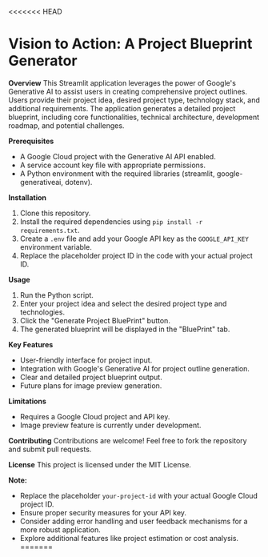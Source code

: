 <<<<<<< HEAD
# Vision to Action: A Project Blueprint Generator

**Overview**
This Streamlit application leverages the power of Google's Generative AI to assist users in creating comprehensive project outlines. Users provide their project idea, desired project type, technology stack, and additional requirements. The application generates a detailed project blueprint, including core functionalities, technical architecture, development roadmap, and potential challenges.

**Prerequisites**
* A Google Cloud project with the Generative AI API enabled.
* A service account key file with appropriate permissions.
* A Python environment with the required libraries (streamlit, google-generativeai, dotenv).

**Installation**
1. Clone this repository.
2. Install the required dependencies using `pip install -r requirements.txt`.
3. Create a `.env` file and add your Google API key as the `GOOGLE_API_KEY` environment variable.
4. Replace the placeholder project ID in the code with your actual project ID.

**Usage**
1. Run the Python script.
2. Enter your project idea and select the desired project type and technologies.
3. Click the "Generate Project BluePrint" button.
4. The generated blueprint will be displayed in the "BluePrint" tab.

**Key Features**
* User-friendly interface for project input.
* Integration with Google's Generative AI for project outline generation.
* Clear and detailed project blueprint output.
* Future plans for image preview generation.

**Limitations**
* Requires a Google Cloud project and API key.
* Image preview feature is currently under development.

**Contributing**
Contributions are welcome! Feel free to fork the repository and submit pull requests.

**License**
This project is licensed under the MIT License.

**Note:**
* Replace the placeholder `your-project-id` with your actual Google Cloud project ID.
* Ensure proper security measures for your API key.
* Consider adding error handling and user feedback mechanisms for a more robust application.
* Explore additional features like project estimation or cost analysis.
=======

